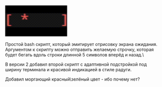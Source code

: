 ![alt text](https://github.com/someengineername/sample_loading_splash_bash/blob/main/preview.gif)

Простой bash скрипт, который эмитирует отрисовку экрана ожидания.\
Аргyментом к скрипту можно отправить желаемую строчку, которая будет бегать вдоль строки длинной 5 символов вперёд и назад.\

В версии 2 добавил второй скрипт с адаптивной подстройкой под ширину терминала и красивой индикацией в стиле радуги.

Добавил моргающий красный\зелёный цвет - ибо почему нет?
